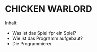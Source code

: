 # CHICKEN WARLORD

Inhalt:

- Was ist das Spiel fpr ein Spiel?
- Wie ist das Programm aufgebaut?
- Die Programmierer
